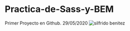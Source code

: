 # Practica-de-Sass-y-BEM
Primer Proyecto en Github. 29/05/2020
![silfrido benitez](https://repository-images.githubusercontent.com/267200144/2de0ad80-9fce-11ea-81fe-812018f117af)
